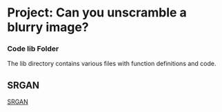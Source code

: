 # Project: Can you unscramble a blurry image? 

### Code lib Folder

The lib directory contains various files with function definitions and code.

## SRGAN
[SRGAN]()